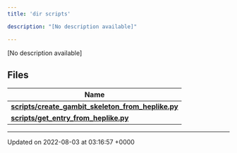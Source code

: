 ```yaml
---
title: 'dir scripts'

description: "[No description available]"

---
```







[No description available]

## Files

| Name           |
| -------------- |
| **[scripts/create_gambit_skeleton_from_heplike.py](/documentation/code/gambit_sphinx/files/create__gambit__skeleton__from__heplike_8py/#file-create-gambit-skeleton-from-heplike.py)**  |
| **[scripts/get_entry_from_heplike.py](/documentation/code/gambit_sphinx/files/get__entry__from__heplike_8py/#file-get-entry-from-heplike.py)**  |






-------------------------------

Updated on 2022-08-03 at 03:16:57 +0000
